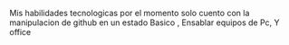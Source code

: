 Mis habilidades tecnologicas por el momento solo cuento con la manipulacion de github en un estado Basico , Ensablar equipos de Pc, Y office
